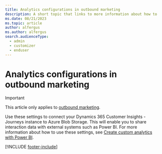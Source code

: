 ```yaml
---
title: Analytics configurations in outbound marketing
description: A short topic that links to more information about how to connect your outbound marketing instance to Azure Blob Storage.
ms.date: 08/21/2023
ms.topic: article
author: alfergus
ms.author: alfergus
search.audienceType: 
  - admin
  - customizer
  - enduser
---
```


# Analytics configurations in outbound marketing

> [!IMPORTANT]
> This article only applies to [outbound marketing](/dynamics365/marketing/user-guide).

Use these settings to connect your Dynamics 365 Customer Insights - Journeys instance to Azure Blob Storage. This will enable you to share interaction data with external systems such as Power BI. For more information about how to use these settings, see [Create custom analytics with Power BI](custom-analytics.md).

[!INCLUDE [footer-include](./includes/footer-banner.md)]
